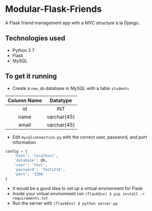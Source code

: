 # Modular-Flask-Friends
A Flask friend management app with a MVC structure à la Django.

## Technologies used
* Python 2.7
* Flask
* MySQL

## To get it running
* Create a ```new_db``` database in MySQL with a table ```students```

| Column Name | Datatype    |
|:-----------:|:-----------:|
| id          | INT         |
| name        | varchar(45) |
| email       | varchar(45) |

* Edit ```mysqlconnection.py``` with the correct user, password, and port information
```python
config = {
    'host': 'localhost',
    'database': db,
    'user': 'test',
    'password': 'Test1234',
    'port': '3306'
}
```
* It would be a good idea to set up a virtual environment for Flask 
* Inside your virtual environment run ```(flaskEnv) $ pip install -r requirements.txt```
* Run the server with ```(flaskEnv) $ python server.py```
